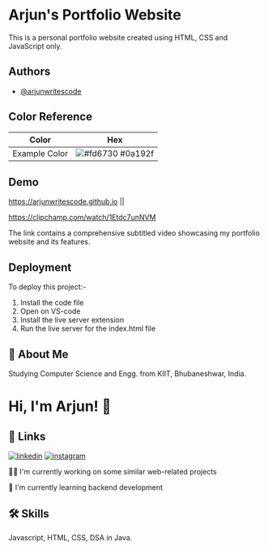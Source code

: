 
# Arjun's Portfolio Website

This is a personal portfolio website created using HTML, CSS and JavaScript only.


## Authors

- [@arjunwritescode](https://www.github.com/arjunwritescode)

## Color Reference

| Color             | Hex                                                                |
| ----------------- | ------------------------------------------------------------------ |
| Example Color | ![#fd6730](https://via.placeholder.com/10/fd6730?text=+) #0a192f |



## Demo
https://arjunwritescode.github.io ||

https://clipchamp.com/watch/1Etdc7unNVM

The link contains a comprehensive subtitled video showcasing my portfolio website and its features.


## Deployment

To deploy this project:-

1) Install the code file
2) Open on VS-code
3) Install the live server extension
4) Run the live server for the index.html file





## 🚀 About Me
Studying Computer Science and Engg. from KIIT, Bhubaneshwar, India.


# Hi, I'm Arjun! 👋


## 🔗 Links

[![linkedin](https://img.shields.io/badge/linkedin-0A66C2?style=for-the-badge&logo=linkedin&logoColor=white)](https://www.linkedin.com/in/arjun-rathore-3a9503244/)
[![instagram](https://img.shields.io/badge/instagram-1DA1F2?style=for-the-badge&logo=instagram&logoColor=rainbow)](https://www.instagram.com/arjunrathor.e/)



👩‍💻 I'm currently working on some similar web-related projects

🧠 I'm currently learning backend development


## 🛠 Skills
Javascript, HTML, CSS, DSA in Java.


